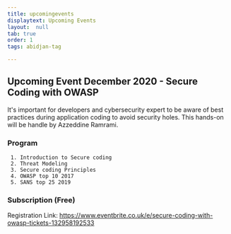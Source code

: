 ```yaml
---
title: upcomingevents
displaytext: Upcoming Events
layout:  null
tab: true
order: 1
tags: abidjan-tag

---
```

## Upcoming Event December 2020 - Secure Coding with OWASP

It's important for developers and cybersecurity expert to be aware of best practices during application coding to avoid security holes. This hands-on will be handle by Azzeddine Ramrami.

### Program

     1. Introduction to Secure coding 
     2. Threat Modeling
     3. Secure coding Principles
     4. OWASP top 10 2017
     5. SANS top 25 2019
     
### Subscription (Free)

Registration Link: https://www.eventbrite.co.uk/e/secure-coding-with-owasp-tickets-132958192533
